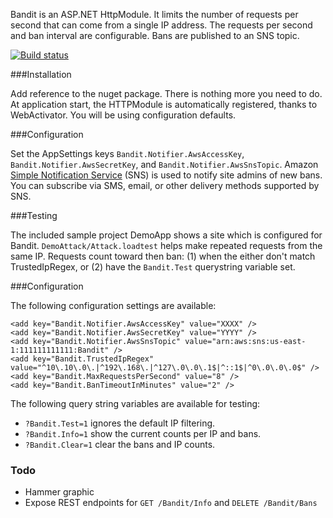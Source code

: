 Bandit is an ASP.NET HttpModule.  It limits the number of requests per second that can come from a single IP address.  The requests per second and ban interval are configurable.  Bans are published to an SNS topic.

[![Build status](https://ci.appveyor.com/api/projects/status/k4idpocpwmiol1nn/branch/master)](https://ci.appveyor.com/project/lebowitz/bandit/branch/master)

###Installation

Add reference to the nuget package.  There is nothing more you need to do.  At application start, the HTTPModule is automatically registered, thanks to WebActivator.  You will be using configuration defaults.

###Configuration

Set the AppSettings keys `Bandit.Notifier.AwsAccessKey`, `Bandit.Notifier.AwsSecretKey`, and `Bandit.Notifier.AwsSnsTopic`.  Amazon [Simple Notification Service](http://aws.amazon.com/documentation/sns/) (SNS) is used to notify site admins of new bans.  You can subscribe via SMS, email, or other delivery methods supported by SNS.

###Testing

The included sample project DemoApp shows a site which is configured for Bandit.  `DemoAttack/Attack.loadtest` helps make repeated requests from the same IP.  Requests count toward then ban: (1) when the either don't match TrustedIpRegex, or (2) have the `Bandit.Test` querystring variable set.

###Configuration

The following configuration settings are available:

    <add key="Bandit.Notifier.AwsAccessKey" value="XXXX" />
    <add key="Bandit.Notifier.AwsSecretKey" value="YYYY" />
    <add key="Bandit.Notifier.AwsSnsTopic" value="arn:aws:sns:us-east-1:111111111111:Bandit" />
    <add key="Bandit.TrustedIpRegex" value="^10\.10\.0\.|^192\.168\.|^127\.0\.0\.1$|^::1$|^0\.0\.0\.0$" />
    <add key="Bandit.MaxRequestsPerSecond" value="8" />
    <add key="Bandit.BanTimeoutInMinutes" value="2" />

The following query string variables are available for testing:

* ```?Bandit.Test=1``` ignores the default IP filtering.
* ```?Bandit.Info=1``` show the current counts per IP and bans.
* ```?Bandit.Clear=1``` clear the bans and IP counts.

### Todo
* Hammer graphic
* Expose REST endpoints for `GET /Bandit/Info` and `DELETE /Bandit/Bans`
